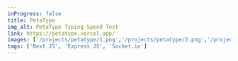 ```yaml
---
inProgress: false
title: PetaType
img_alt: PetaType Typing Speed Test
link: https://petatype.vercel.app/
images: ['/projects/petatype/1.png','/projects/petatype/2.png','/projects/petatype/3.png']
tags: ['Next JS', 'Express JS', 'Socket.io']
---
```

